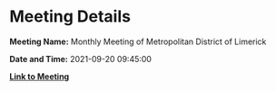 # Meeting Details

**Meeting Name:** Monthly Meeting of Metropolitan District of Limerick

**Date and Time:** 2021-09-20 09:45:00

**[Link to Meeting](https://www.limerick.ie/council/whats-on/monthly-meeting-metropolitan-district-limerick-76)**
